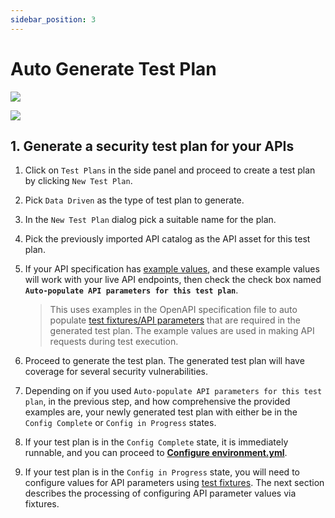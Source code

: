 ```yaml
---
sidebar_position: 3
---
```



# Auto Generate Test Plan
![](../../../../assets/data-driven-test-plan.svg)

![](../../../../assets/data-driven-flow-2.svg)

## 1. Generate a security test plan for your APIs

1. Click on `Test Plans` in the side panel and proceed to create a test plan by clicking `New Test Plan`.

2. Pick `Data Driven` as the type of test plan to generate.

3. In the `New Test Plan` dialog pick a suitable name for the plan. 

4. Pick the previously imported API catalog as the API asset for this test plan.

5. If your API specification has [example values][example-values], and these example values will work with your live API endpoints, then check the check box named **`Auto-populate API parameters for this test plan`**.

    > This uses examples in the OpenAPI specification file to auto populate [test fixtures/API parameters][fixtures] that are required in the generated test plan.
    The example values are used in making API requests during test execution.

6. Proceed to generate the test plan. The generated test plan will have coverage for several security vulnerabilities.

7. Depending on if you used `Auto-populate API parameters for this test plan`, in the previous step, and how comprehensive the provided examples are, your newly generated test plan with either be in the `Config Complete` or `Config in Progress` states.

8. If your test plan is in the `Config Complete` state, it is immediately runnable, and you can proceed to [**Configure environment.yml**][download-env-step].

9. If your test plan is in the `Config in Progress` state, you will need to configure values for API parameters using [test fixtures][fixtures].
The next section describes the processing of configuring API parameter values via fixtures.


[example-values]: https://swagger.io/docs/specification/adding-examples/
[fixtures]: ../../../concepts/test-plans/fixtures/test-fixtures.md
[download-env-step]: ./configure-env-yml.md
